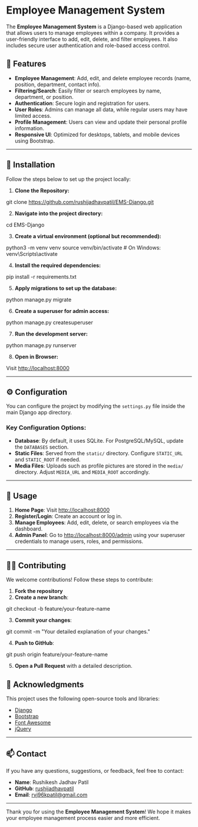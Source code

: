 
# Employee Management System

The **Employee Management System** is a Django-based web application that allows users to manage employees within a company. It provides a user-friendly interface to add, edit, delete, and filter employees. It also includes secure user authentication and role-based access control.

## 🔧 Features

- **Employee Management**: Add, edit, and delete employee records (name, position, department, contact info).
- **Filtering/Search**: Easily filter or search employees by name, department, or position.
- **Authentication**: Secure login and registration for users.
- **User Roles**: Admins can manage all data, while regular users may have limited access.
- **Profile Management**: Users can view and update their personal profile information.
- **Responsive UI**: Optimized for desktops, tablets, and mobile devices using Bootstrap.

---

## 🚀 Installation

Follow the steps below to set up the project locally:

1. **Clone the Repository:**

git clone https://github.com/rushijadhavpatil/EMS-Django.git

2. **Navigate into the project directory:**

cd EMS-Django


3. **Create a virtual environment (optional but recommended):**

python3 -m venv venv
source venv/bin/activate  # On Windows: venv\Scripts\activate

4. **Install the required dependencies:**

pip install -r requirements.txt

5. **Apply migrations to set up the database:**

python manage.py migrate

6. **Create a superuser for admin access:**

python manage.py createsuperuser

7. **Run the development server:**

python manage.py runserver

8. **Open in Browser:**

Visit [http://localhost:8000](http://localhost:8000)

---

## ⚙️ Configuration

You can configure the project by modifying the `settings.py` file inside the main Django app directory.

### Key Configuration Options:

* **Database**: By default, it uses SQLite. For PostgreSQL/MySQL, update the `DATABASES` section.
* **Static Files**: Served from the `static/` directory. Configure `STATIC_URL` and `STATIC_ROOT` if needed.
* **Media Files**: Uploads such as profile pictures are stored in the `media/` directory. Adjust `MEDIA_URL` and `MEDIA_ROOT` accordingly.

---

## 👥 Usage

1. **Home Page**: Visit [http://localhost:8000](http://localhost:8000)
2. **Register/Login**: Create an account or log in.
3. **Manage Employees**: Add, edit, delete, or search employees via the dashboard.
4. **Admin Panel**: Go to [http://localhost:8000/admin](http://localhost:8000/admin) using your superuser credentials to manage users, roles, and permissions.

---

## 👨‍💻 Contributing

We welcome contributions! Follow these steps to contribute:

1. **Fork the repository**
2. **Create a new branch**:

git checkout -b feature/your-feature-name

3. **Commit your changes**:

git commit -m "Your detailed explanation of your changes."

4. **Push to GitHub**:

git push origin feature/your-feature-name

5. **Open a Pull Request** with a detailed description.


## 🙏 Acknowledgments

This project uses the following open-source tools and libraries:

* [Django](https://www.djangoproject.com/)
* [Bootstrap](https://getbootstrap.com/)
* [Font Awesome](https://fontawesome.com/)
* [jQuery](https://jquery.com/)

---

## 📫 Contact

If you have any questions, suggestions, or feedback, feel free to contact:

* **Name**: Rushikesh Jadhav Patil
* **GitHub**: [rushijadhavpatil](https://github.com/rushijadhavpatil)
* **Email**: rvj96kpatil@gmail.com

---

Thank you for using the **Employee Management System**! We hope it makes your employee management process easier and more efficient.
